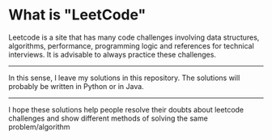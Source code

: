 # What is "LeetCode"

Leetcode is a site that has many code challenges involving data structures, algorithms, performance, programming logic and references for technical interviews. It is advisable to always practice these challenges.
<hr>
In this sense, I leave my solutions in this repository.
The solutions will probably be written in Python or in Java.
<hr>
I hope these solutions help people resolve their doubts about leetcode challenges and show different methods of solving the same problem/algorithm